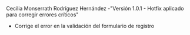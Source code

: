 Cecilia Monserrath Rodríguez Hernández
-"Versión 1.0.1 - Hotfix aplicado para corregir errores críticos"
- Corrige el error en la validación del formulario de registro
